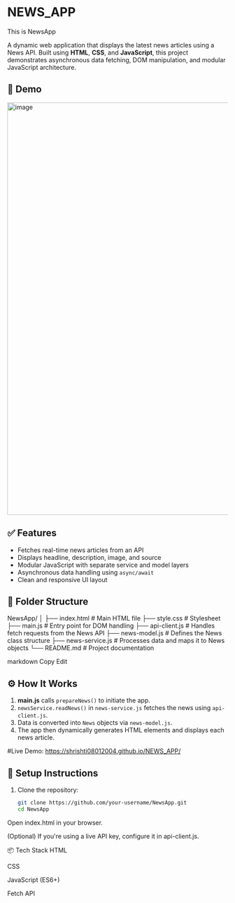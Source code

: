 # NEWS_APP
This is NewsApp

A dynamic web application that displays the latest news articles using a News API. Built using **HTML**, **CSS**, and **JavaScript**, this project demonstrates asynchronous data fetching, DOM manipulation, and modular JavaScript architecture.

## 📸 Demo

<img width="1873" height="944" alt="image" src="https://github.com/user-attachments/assets/ad7ce015-646d-4da3-a73f-883d3f362a37" />


## ✅ Features

- Fetches real-time news articles from an API
- Displays headline, description, image, and source
- Modular JavaScript with separate service and model layers
- Asynchronous data handling using `async/await`
- Clean and responsive UI layout

## 📁 Folder Structure

NewsApp/
│
├── index.html # Main HTML file
├── style.css # Stylesheet
├── main.js # Entry point for DOM handling
├── api-client.js # Handles fetch requests from the News API
├── news-model.js # Defines the News class structure
├── news-service.js # Processes data and maps it to News objects
└── README.md # Project documentation

markdown
Copy
Edit

## ⚙️ How It Works

1. **main.js** calls `prepareNews()` to initiate the app.
2. `newsService.readNews()` in `news-service.js` fetches the news using `api-client.js`.
3. Data is converted into `News` objects via `news-model.js`.
4. The app then dynamically generates HTML elements and displays each news article.

#Live Demo:  https://shrishti08012004.github.io/NEWS_APP/

## 🔧 Setup Instructions

1. Clone the repository:
   ```bash
   git clone https://github.com/your-username/NewsApp.git
   cd NewsApp
Open index.html in your browser.

(Optional) If you're using a live API key, configure it in api-client.js.

📦 Tech Stack
HTML

CSS

JavaScript (ES6+)

Fetch API
